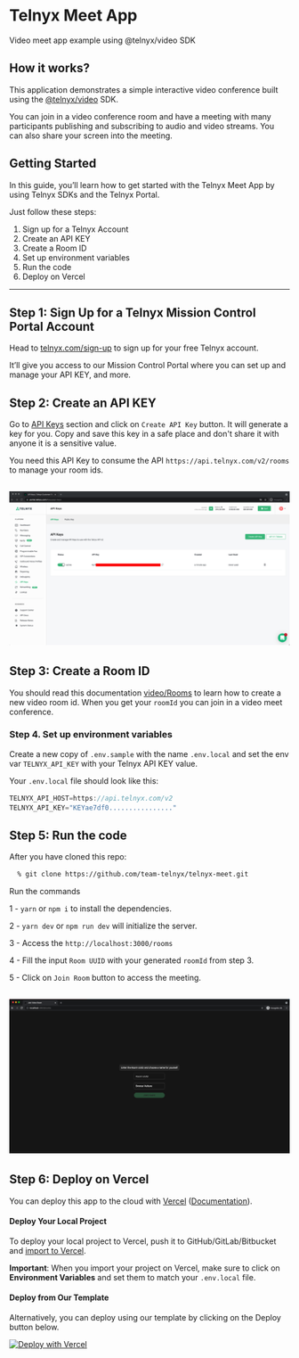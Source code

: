 # Telnyx Meet App
Video meet app example using @telnyx/video SDK

## How it works?

This application demonstrates a simple interactive video conference
built using the [@telnyx/video](https://www.npmjs.com/package/@telnyx/video) SDK.

You can join in a video conference room and have a meeting with many participants publishing and subscribing to audio and video streams. You can also share your screen into the meeting.



## Getting Started

In this guide, you’ll learn how to get started with the Telnyx Meet App by using Telnyx SDKs and the Telnyx Portal. 

Just follow these steps:

1. Sign up for a Telnyx Account
2. Create an API KEY
3. Create a Room ID
4. Set up environment variables
5. Run the code
6. Deploy on Vercel

---

## Step 1: Sign Up for a Telnyx Mission Control Portal Account

Head to [telnyx.com/sign-up](https://telnyx.com/sign-up) to sign up for your free Telnyx account.

It’ll give you access to our Mission Control Portal where you can set up and manage your API KEY, and more.


## Step 2: Create an API KEY

Go to [API Keys](https://portal.telnyx.com/#/app/api-keys) section and click on `Create API Key` button. It will generate a key for you. Copy and save this key in a safe place and don't share it with anyone it is a sensitive value.

You need this API Key to consume the API `https://api.telnyx.com/v2/rooms` to manage your room ids.

## ![create api key](screenshots/api-key.png)

## Step 3: Create a Room ID

You should read this documentation [video/Rooms](https://developers.telnyx.com/docs/api/v2/video/Rooms) to learn how to create a new video room id. When you get your `roomId` you can join in a video meet conference.


### Step 4. Set up environment variables

Create a new copy of `.env.sample` with the name `.env.local` and set the env var `TELNYX_API_KEY` with your Telnyx API KEY value.

Your `.env.local` file should look like this: 
```js
TELNYX_API_HOST=https://api.telnyx.com/v2
TELNYX_API_KEY="KEYae7df0................"
```

## Step 5: Run the code

After you have cloned this repo: 

```bash
  % git clone https://github.com/team-telnyx/telnyx-meet.git
```

Run the commands

1 - `yarn` or `npm i` to install the dependencies.

2 - `yarn dev` or `npm run dev` will initialize the server.

3 - Access the `http://localhost:3000/rooms`

4 - Fill the input `Room UUID` with your generated `roomId` from step 3.

5 - Click on `Join Room` button to access the meeting.

## ![telnyx meet](screenshots/telnyx-meet.png)

## Step 6: Deploy on Vercel

You can deploy this app to the cloud with [Vercel](https://vercel.com) ([Documentation](https://nextjs.org/docs/deployment)).

#### **Deploy Your Local Project**

To deploy your local project to Vercel, push it to GitHub/GitLab/Bitbucket and [import to Vercel](https://vercel.com/new).

**Important**: When you import your project on Vercel, make sure to click on **Environment Variables** and set them to match your `.env.local` file.

#### **Deploy from Our Template**

Alternatively, you can deploy using our template by clicking on the Deploy button below.

[![Deploy with Vercel](https://vercel.com/button)](https://vercel.com/new/git/external?repository-url=https://github.com/team-telnyx/telnyx-meet.git&project-name=telnyx-meet&repository-name=telnyx-meet&env=TELNYX_API_HOST,TELNYX_API_KEY&envDescription=Required%20to%20connect%20the%20app%20with%20TelnyxMeet&envLink=https://github.com/team-telnyx/telnyx-meet/#step-4-set-up-environment-variables)
